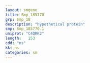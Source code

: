 ```yaml
---
layout: smgene
title: Smp_185770
grp: Smp_18
description: "hypothetical protein"
smp: Smp_185770.1
uniprot: "C4QRK2"
length:   153
cdd: "ns"
kk: ns
categories: sm
---
```

